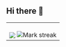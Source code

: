 ## Hi there 👋

<!--- stats & Trophy (start) -->

  <!--- stats (start) -->
<table align="center">
<tr border="none">
<td >
  <br>
  <img  align="center"  src="https://github-readme-stats.anuraghazra1.vercel.app/api/top-langs/?username=JesusSantiago31&theme=dark&hide_border=false&no-bg=true&no-frame=true&langs_count=10"/>
  
  <img  title="🔥 Get streak stats for your profile at git.io/streak-stats" alt="Mark streak" src="https://github-readme-streak-stats.herokuapp.com/?user=JesusSantiago31&theme=dark&hide_border=false" /> 
  </br>
</td>
<!--
**JesusSantiago31/JesusSantiago31** is a ✨ _special_ ✨ repository because its `README.md` (this file) appears on your GitHub profile.

Here are some ideas to get you started:

- 🔭 I’m currently working on ...
- 🌱 I’m currently learning ...
- 👯 I’m looking to collaborate on ...
- 🤔 I’m looking for help with ...
- 💬 Ask me about ...
- 📫 How to reach me: ...
- 😄 Pronouns: ...
- ⚡ Fun fact: ...
-->
